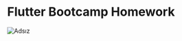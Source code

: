 # Flutter Bootcamp Homework



![Adsız](https://github.com/user-attachments/assets/bc7d8363-e585-45d3-be04-a4d82ca01491)
